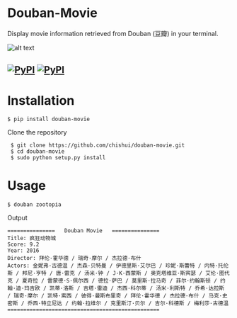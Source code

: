 Douban-Movie
====================================
Display movie information retrieved from Douban (豆瓣) in your terminal. 

![alt text](screenshots/douban-movie.png "quiz list" )


[![PyPI](https://img.shields.io/pypi/v/nine.svg?maxAge=2592000)](https://pypi.python.org/pypi/douban-movie)
[![PyPI](https://img.shields.io/badge/python-2.7-blue.svg?maxAge=2592000)](https://pypi.python.org/pypi/douban-movie)
------------------
# Installation
```
$ pip install douban-movie
```
Clone the repository  
```
 $ git clone https://github.com/chishui/douban-movie.git  
 $ cd douban-movie
 $ sudo python setup.py install  
```
# Usage
```
$ douban zootopia
```
Output
```
===============   Douban Movie   ===============
Title: 疯狂动物城
Score: 9.2
Year: 2016
Director: 拜伦·霍华德 / 瑞奇·摩尔 / 杰拉德·布什
Actors: 金妮弗·古德温 / 杰森·贝特曼 / 伊德里斯·艾尔巴 / 珍妮·斯蕾特 / 内特·托伦斯 / 邦尼·亨特 / 唐·雷克 / 汤米·钟 / J·K·西蒙斯 / 奥克塔维亚·斯宾瑟 / 艾伦·图代克 / 夏奇拉 / 雷蒙德·S·佩尔西 / 德拉·萨巴 / 莫里斯·拉马奇 / 菲尔·约翰斯顿 / 约翰·迪·玛吉欧 / 凯蒂·洛斯 / 吉塔·雷迪 / 杰西·科尔蒂 / 汤米·利斯特 / 乔希·达拉斯 / 瑞奇·摩尔 / 凯特·索西 / 彼得·曼斯布里奇 / 拜伦·霍华德 / 杰拉德·布什 / 马克·史密斯 / 乔西·特立尼达 / 约翰·拉维尔 / 克里斯汀·贝尔 / 吉尔·科德斯 / 梅利莎·古德温
================================================
```
